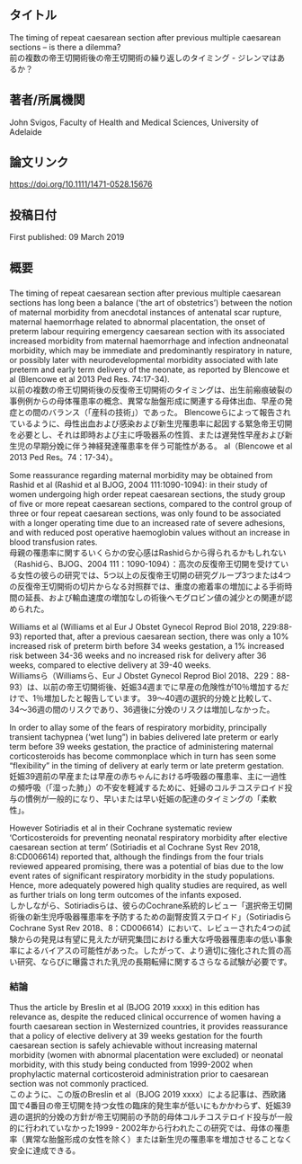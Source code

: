 ## タイトル
The timing of repeat caesarean section after previous multiple caesarean sections – is there a dilemma?  
前の複数の帝王切開術後の帝王切開術の繰り返しのタイミング - ジレンマはあるか？

## 著者/所属機関
John Svigos, Faculty of Health and Medical Sciences, University of Adelaide

## 論文リンク
https://doi.org/10.1111/1471-0528.15676

## 投稿日付
First published: 09 March 2019

## 概要
### 
The timing of repeat caesarean section after previous multiple caesarean sections has long been a balance (‘the art of obstetrics’) between the notion of maternal morbidity from anecdotal instances of antenatal scar rupture, maternal haemorrhage related to abnormal placentation, the onset of preterm labour requiring emergency caesarean section with its associated increased morbidity from maternal haemorrhage and infection andneonatal morbidity, which may be immediate and predominantly respiratory in nature, or possibly later with neurodevelopmental morbidity associated with late preterm and early term delivery of the neonate, as reported by Blencowe et al (Blencowe et al 2013 Ped Res. 74:17-34).  
以前の複数の帝王切開術後の反復帝王切開術のタイミングは、出生前瘢痕破裂の事例例からの母体罹患率の概念、異常な胎盤形成に関連する母体出血、早産の発症との間のバランス（「産科の技術」）であった。 Blencoweらによって報告されているように、母性出血および感染および新生児罹患率に起因する緊急帝王切開を必要とし、それは即時および主に呼吸器系の性質、または遅発性早産および新生児の早期分娩に伴う神経発達罹患率を伴う可能性がある。 al（Blencowe et al 2013 Ped Res。74：17-34）。

Some reassurance regarding maternal morbidity may be obtained from Rashid et al (Rashid et al BJOG, 2004 111:1090-1094): in their study of women undergoing high order repeat caesarean sections,  the study group of five or more repeat caesarean sections, compared to the control group of three or four repeat caesarean sections, was only found to be associated with a longer operating time due to an increased rate of severe adhesions, and with reduced post operative haemoglobin values without an increase in blood transfusion rates.  
母親の罹患率に関するいくらかの安心感はRashidらから得られるかもしれない（Rashidら、BJOG、2004 111：1090-1094）：高次の反復帝王切開を受けている女性の彼らの研究では、5つ以上の反復帝王切開の研究グループ3つまたは4つの反復帝王切開術の切片からなる対照群では、重度の癒着率の増加による手術時間の延長、および輸血速度の増加なしの術後ヘモグロビン値の減少との関連が認められた。

Williams et al (Williams et al Eur J Obstet Gynecol Reprod Biol 2018, 229:88-93) reported that, after a previous caesarean section, there was only a 10% increased risk of  preterm birth before 34 weeks gestation, a 1% increased risk between 34-36 weeks and no increased risk for delivery after 36 weeks, compared to elective delivery at 39-40 weeks.  
Williamsら（Williamsら、Eur J Obstet Gynecol Reprod Biol 2018、229：88-93）は、以前の帝王切開術後、妊娠34週までに早産の危険性が10％増加するだけで、1％増加したと報告しています。 39〜40週の選択的分娩と比較して、34〜36週の間のリスクであり、36週後に分娩のリスクは増加しなかった。

In order to allay some of the fears of respiratory morbidity, principally transient tachypnea (‘wet lung”) in babies delivered late preterm or early term before 39 weeks gestation, the practice of administering maternal corticosteroids has become commonplace which in turn has seen some “flexibility” in the timing of delivery at early term or late preterm gestation.  
妊娠39週前の早産または早産の赤ちゃんにおける呼吸器の罹患率、主に一過性の頻呼吸（「湿った肺」）の不安を軽減するために、妊婦のコルチコステロイド投与の慣例が一般的になり、早いまたは早い妊娠の配達のタイミングの「柔軟性」。

However Sotiriadis et al in their Cochrane systematic review ‘Corticosteroids for preventing neonatal respiratory morbidity after elective caesarean section at term’ (Sotiriadis et al Cochrane Syst Rev 2018, 8:CD006614) reported that, although the findings from the four trials reviewed appeared promising, there was a potential of bias due to the low event rates of significant respiratory morbidity in the study populations. Hence, more adequately powered high quality studies are required, as well as further trials on long term outcomes of the infants exposed.  
しかしながら、Sotiriadisらは、彼らのCochrane系統的レビュー「選択帝王切開術後の新生児呼吸器罹患率を予防するための副腎皮質ステロイド」（SotiriadisらCochrane Syst Rev 2018、8：CD006614）において、レビューされた4つの試験からの発見は有望に見えたが研究集団における重大な呼吸器罹患率の低い事象率によるバイアスの可能性があった。したがって、より適切に強化された質の高い研究、ならびに曝露された乳児の長期転帰に関するさらなる試験が必要です。

### 結論
Thus the article by Breslin et al (BJOG 2019 xxxx) in this edition has relevance as, despite the reduced clinical occurrence of women having a fourth caesarean section in Westernized countries, it provides reassurance that a policy of elective delivery at 39 weeks gestation for the fourth caesarean section is safely achievable without increasing  maternal morbidity (women with abnormal placentation were excluded) or neonatal morbidity, with this study being conducted from 1999-2002 when prophylactic maternal corticosteroid administration prior to caesarean section was not commonly practiced.  
このように、この版のBreslin et al（BJOG 2019 xxxx）による記事は、西欧諸国で4番目の帝王切開を持つ女性の臨床的発生率が低いにもかかわらず、妊娠39週の選択的分娩の方針が帝王切開前の予防的母体コルチコステロイド投与が一般的に行われていなかった1999 - 2002年から行われたこの研究では、母体の罹患率（異常な胎盤形成の女性を除く）または新生児の罹患率を増加させることなく安全に達成できる。
